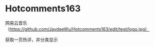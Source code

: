 # Hotcomments163
网易云音乐
（https://github.com/JaydeeWu/Hotcomments163/edit/test/logo.jpg）

获取一页热评，并分类显示
